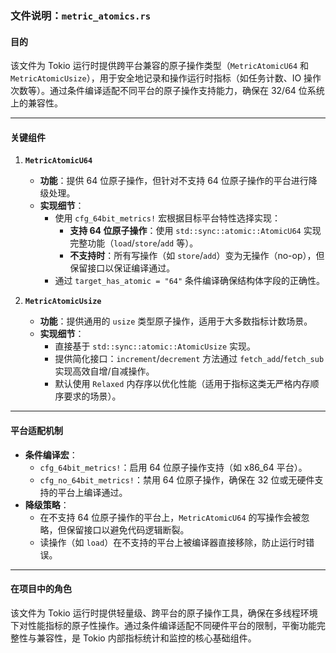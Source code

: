 ### 文件说明：`metric_atomics.rs`

#### 目的
该文件为 Tokio 运行时提供跨平台兼容的原子操作类型（`MetricAtomicU64` 和 `MetricAtomicUsize`），用于安全地记录和操作运行时指标（如任务计数、IO 操作次数等）。通过条件编译适配不同平台的原子操作支持能力，确保在 32/64 位系统上的兼容性。

---

#### 关键组件

1. **`MetricAtomicU64`**
   - **功能**：提供 64 位原子操作，但针对不支持 64 位原子操作的平台进行降级处理。
   - **实现细节**：
     - 使用 `cfg_64bit_metrics!` 宏根据目标平台特性选择实现：
       - **支持 64 位原子操作**：使用 `std::sync::atomic::AtomicU64` 实现完整功能（`load`/`store`/`add` 等）。
       - **不支持时**：所有写操作（如 `store`/`add`）变为无操作（no-op），但保留接口以保证编译通过。
     - 通过 `target_has_atomic = "64"` 条件编译确保结构体字段的正确性。

2. **`MetricAtomicUsize`**
   - **功能**：提供通用的 `usize` 类型原子操作，适用于大多数指标计数场景。
   - **实现细节**：
     - 直接基于 `std::sync::atomic::AtomicUsize` 实现。
     - 提供简化接口：`increment`/`decrement` 方法通过 `fetch_add`/`fetch_sub` 实现高效自增/自减操作。
     - 默认使用 `Relaxed` 内存序以优化性能（适用于指标这类无严格内存顺序要求的场景）。

---

#### 平台适配机制
- **条件编译宏**：
  - `cfg_64bit_metrics!`：启用 64 位原子操作支持（如 x86_64 平台）。
  - `cfg_no_64bit_metrics!`：禁用 64 位原子操作，确保在 32 位或无硬件支持的平台上编译通过。
- **降级策略**：
  - 在不支持 64 位原子操作的平台上，`MetricAtomicU64` 的写操作会被忽略，但保留接口以避免代码逻辑断裂。
  - 读操作（如 `load`）在不支持的平台上被编译器直接移除，防止运行时错误。

---

#### 在项目中的角色
该文件为 Tokio 运行时提供轻量级、跨平台的原子操作工具，确保在多线程环境下对性能指标的原子性操作。通过条件编译适配不同硬件平台的限制，平衡功能完整性与兼容性，是 Tokio 内部指标统计和监控的核心基础组件。
